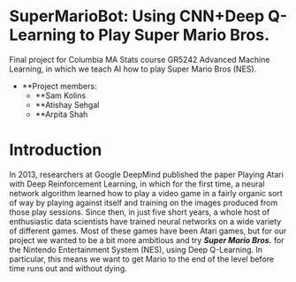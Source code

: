 # SuperMarioBot: Using CNN+Deep Q-Learning to Play Super Mario Bros.

Final project for Columbia MA Stats course GR5242 Advanced Machine Learning, in which we teach AI how to play Super Mario Bros (NES). 

+ **Project members: 
  + **Sam Kolins
  + **Atishay Sehgal
  + **Arpita Shah
  
# Introduction

In 2013, researchers at Google DeepMind published the paper Playing Atari with Deep Reinforcement Learning, in which for the first time, a neural network algorithm learned how to play a video game in a fairly organic sort of way by playing against itself and training on the images produced from those play sessions. Since then, in just five short years, a whole host of enthusiastic data scientists have trained neural networks on a wide variety of different games. Most of these games have been Atari games, but for our project we wanted to be a bit more ambitious and try ***Super Mario Bros.*** for the Nintendo Entertainment System (NES), using Deep Q-Learning. In particular, this means we want to get Mario to the end of the level before time runs out and without dying.
